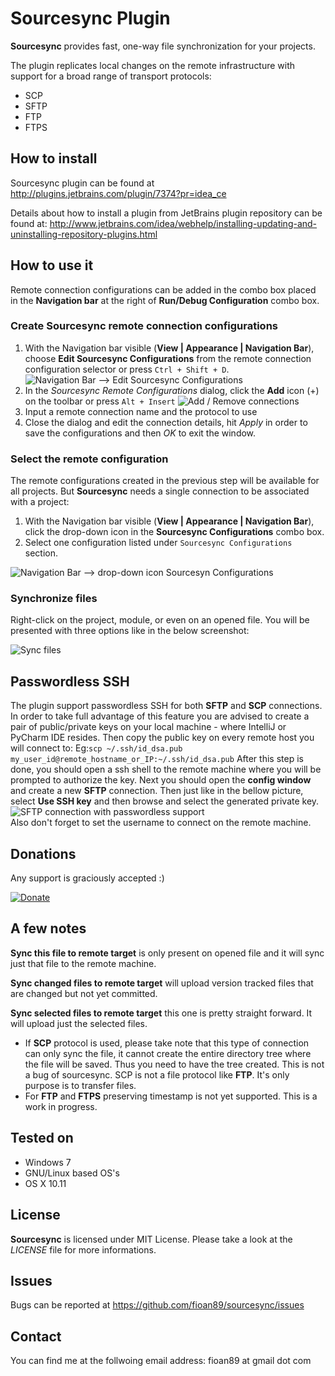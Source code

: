 # Sourcesync Plugin

<!-- Plugin description -->
**Sourcesync** provides fast, one-way file synchronization for your projects. 

The plugin replicates local changes on the remote infrastructure with support for a broad range of transport protocols:
- SCP
- SFTP
- FTP
- FTPS
<!-- Plugin description end -->

## How to install

Sourcesync plugin can be found at http://plugins.jetbrains.com/plugin/7374?pr=idea_ce

Details about how to install a plugin from JetBrains plugin repository can be found at: 
http://www.jetbrains.com/idea/webhelp/installing-updating-and-uninstalling-repository-plugins.html

## How to use it

Remote connection configurations can be added in the combo box placed in the **Navigation bar** at the right of **Run/Debug Configuration** combo box.

### Create Sourcesync remote connection configurations

1. With the Navigation bar visible (**View | Appearance | Navigation Bar**), choose **Edit Sourcesync Configurations** from the remote connection configuration selector or press
  `Ctrl + Shift + D`.
   ![Navigation Bar --> Edit Sourcesync Configurations](https://raw.github.com/fioan89//sourcesync/master/src/main/resources/sourcesync/edit_remote_configurations_combo_box.png)
2. In the *Sourcesync Remote Configurations* dialog, click the **Add** icon (+) on the toolbar or press `Alt + Insert`
   ![Add / Remove connections](https://raw.github.com/fioan89/sourcesync/master/src/main/resources/sourcesync/new_connection.png)
3. Input a remote connection name and the protocol to use
4. Close the dialog and edit the connection details, hit *Apply* in order to save the configurations and then *OK* to exit the window.  

### Select the remote configuration

The remote configurations created in the previous step will be available for all projects. But **Sourcesync** needs a single connection
to be associated with a project:
1. With the Navigation bar visible (**View | Appearance | Navigation Bar**), click the drop-down icon in the **Sourcesync Configurations** combo box.
2. Select one configuration listed under `Sourcesync Configurations` section.

![Navigation Bar --> drop-down icon Sourcesyn Configurations](https://raw.github.com/fioan89/sourcesync/master/src/main/resources/sourcesync/select_connection.png)  

### Synchronize files

Right-click on the project, module, or even on an opened file. You will be presented with three options like in the below screenshot:  

![Sync files](https://raw.github.com/fioan89/sourcesync/master/src/main/resources/sourcesync/sync_files.png)  

## Passwordless SSH

The plugin support passwordless SSH for both **SFTP** and **SCP** connections. In order to take full advantage of this feature you are advised to create a pair of public/private keys on your local machine - where IntelliJ or PyCharm IDE resides. Then copy the public key on every remote host you will connect to:
Eg:```scp ~/.ssh/id_dsa.pub my_user_id@remote_hostname_or_IP:~/.ssh/id_dsa.pub```
After this step is done, you should open a ssh shell to the remote machine where you will be prompted to authorize the key. Next you should open the **config window** and create a new **SFTP** connection. Then just like in the bellow picture, select **Use SSH key** and then browse and select the generated private key.  
![SFTP connection with passwordless support](https://raw.githubusercontent.com/fioan89/sourcesync/master/src/main/resources/sourcesync/passwordlessSSH.png)  
Also don't forget to set the username to connect on the remote machine.

## Donations

Any support is graciously accepted :)  

 [![Donate](https://www.paypalobjects.com/en_US/i/btn/btn_donate_SM.gif)](https://www.paypal.com/cgi-bin/webscr?cmd=_s-xclick&hosted_button_id=W3SKYN2L99GMQ)  

## A few notes

**Sync this file to remote target** is only present on opened file and it will sync just that file to the remote machine.  

**Sync changed files to remote target** will upload version tracked files that are changed but not yet committed.  

**Sync selected files to remote target** this one is pretty straight forward. It will upload just the selected files.  

* If **SCP** protocol is used, please take note that this type of connection can only sync the file, it cannot create the entire directory tree where the file will be saved. Thus you need to have the tree created. This is not a bug of sourcesync. SCP is not a file protocol like **FTP**. It's only purpose is to transfer files.  
* For **FTP** and **FTPS** preserving timestamp is not yet supported. This is a work in progress.

## Tested on

* Windows 7
* GNU/Linux based OS's
* OS X 10.11
  
## License

**Sourcesync** is licensed under MIT License. Please take a look at the *LICENSE* file for more informations.  

## Issues

Bugs can be reported at https://github.com/fioan89/sourcesync/issues

## Contact
You can find me at the follwoing email address: fioan89 at gmail dot com
